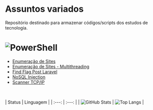 # Assuntos variados
Repositório destinado para armazenar códigos/scripts dos estudos de tecnologia.

# ![PowerShell](https://img.shields.io/badge/PowerShell-%235391FE.svg?style=for-the-badge&logo=powershell&logoColor=white)
 - [Enumeração de Sites](https://github.com/ivankovalinkinas/diversos/blob/main/PowerShell/enumeracao.ps1)
 - [Enumeração de Sites - Multithreading](https://github.com/ivankovalinkinas/diversos/blob/main/PowerShell/Enumeracao_Multithreading.ps1)
 - [Find Flag Post Laravel](https://github.com/ivankovalinkinas/diversos/blob/main/PowerShell/Laravel_Find_Flag.ps1)
 - [NoSQL Injection](https://github.com/ivankovalinkinas/diversos/blob/main/PowerShell/NoSQL_Injection.ps1)
 - [Scanner TCP/IP](https://github.com/ivankovalinkinas/diversos/blob/main/PowerShell/Scanner_TCP.ps1)

<br><br>
| Status | Linguagem |
| :---: | :---: |
| ![GitHub Stats](https://github-readme-stats.vercel.app/api?username=ivankovalinkinas&theme=transparent&bg_color=000&border_color=30A3DC&show_icons=true&icon_color=30A3DC&title_color=E94D5F&text_color=FFF) | ![Top Langs](https://github-readme-stats-git-masterrstaa-rickstaa.vercel.app/api/top-langs/?username=ivankovalinkinas&layout=compact&bg_color=000&border_color=30A3DC&title_color=E94D5F&text_color=FFF) |
